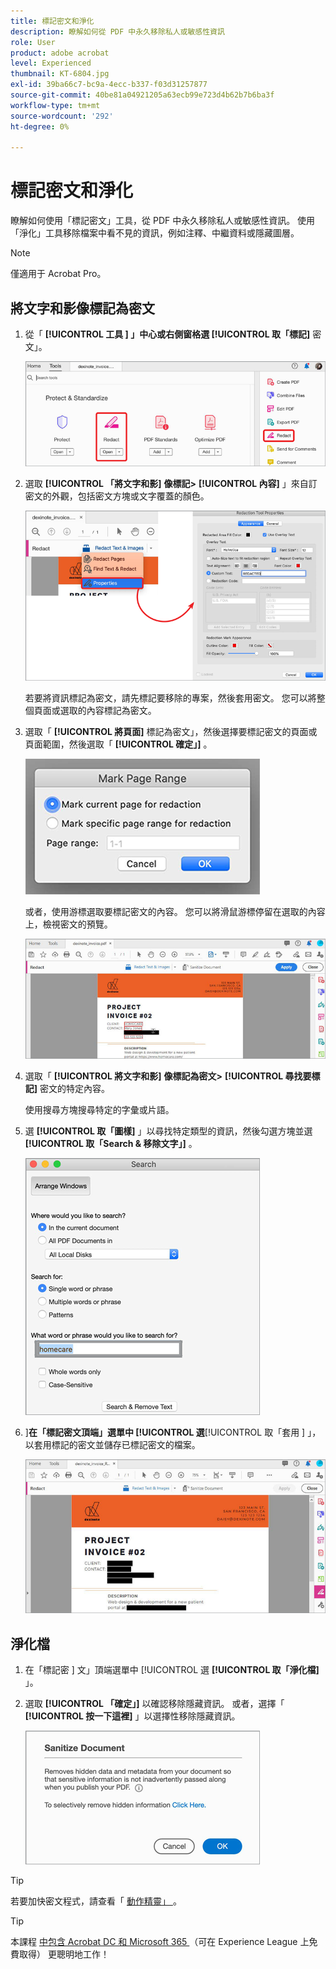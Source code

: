 ```yaml
---
title: 標記密文和淨化
description: 瞭解如何從 PDF 中永久移除私人或敏感性資訊
role: User
product: adobe acrobat
level: Experienced
thumbnail: KT-6804.jpg
exl-id: 39ba66c7-bc9a-4ecc-b337-f03d31257877
source-git-commit: 40be81a04921205a63ecb99e723d4b62b7b6ba3f
workflow-type: tm+mt
source-wordcount: '292'
ht-degree: 0%

---
```


# 標記密文和淨化

瞭解如何使用「標記密文」工具，從 PDF 中永久移除私人或敏感性資訊。 使用「淨化」工具移除檔案中看不見的資訊，例如注釋、中繼資料或隱藏圖層。

>[!NOTE]
>
>僅適用于 Acrobat Pro。

## 將文字和影像標記為密文

1. 從「 **[!UICONTROL 工具 ] 」中心或右側窗格選 [!UICONTROL  取「標記]** 密文」。

   ![標記密文步驟 1](../assets/Redact_1.png)

1. 選取 **[!UICONTROL 「將文字和影]** **像標記>** **[!UICONTROL 內容]** 」來自訂密文的外觀，包括密文方塊或文字覆蓋的顏色。

   ![標記密文步驟 2](../assets/Redact_2.png)

   若要將資訊標記為密文，請先標記要移除的專案，然後套用密文。 您可以將整個頁面或選取的內容標記為密文。

1. 選取「 **[!UICONTROL 將頁面]** 標記為密文」，然後選擇要標記密文的頁面或頁面範圍，然後選取「 **[!UICONTROL 確定」]** 。

   ![標記密文步驟 4](../assets/Redact_3.png)

   或者，使用游標選取要標記密文的內容。 您可以將滑鼠游標停留在選取的內容上，檢視密文的預覽。

   ![將步驟 5a 標記為密文](../assets/Redact_4.png)

1. 選取「 **[!UICONTROL 將文字和影]** **像標記為密文>** **[!UICONTROL 尋找要標記]** 密文的特定內容。

   使用搜尋方塊搜尋特定的字彙或片語。

1. 選 **[!UICONTROL 取「圖樣]** 」以尋找特定類型的資訊，然後勾選方塊並選 **[!UICONTROL 取「Search &amp; 移除文字」]** 。

   ![將步驟 5b 標記為密文](../assets/Redact_5.png)

1. ]**在「標記密文頂端」選單中 [!UICONTROL  選**[!UICONTROL  取「套用 ] 」，以套用標記的密文並儲存已標記密文的檔案。

   ![標記密文步驟 6](../assets/Redact_6.png)

## 淨化檔

1. 在「標記密 ] 文」頂端選單中 [!UICONTROL  選 **[!UICONTROL 取「淨化檔]** 」。

1. 選取 **[!UICONTROL 「確定」]** 以確認移除隱藏資訊。 或者，選擇「 **[!UICONTROL 按一下這裡]** 」以選擇性移除隱藏資訊。

   ![淨化步驟 2](../assets/Redact_7.png)

>[!TIP]
>
>若要加快密文程式，請查看「 [ 動作精靈」 ](../advanced-tasks/action.md) 。

>[!TIP]
>
>本課程 [ 中包含 Acrobat DC 和 Microsoft 365 ](https://experienceleague.adobe.com/?recommended=Acrobat-U-1-2021.microsoft365) （可在 Experience League 上免費取得） 更聰明地工作！
